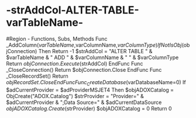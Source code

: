 # -strAddCol-ALTER-TABLE-varTableName-
#Region - Functions, Subs, Methods Func _AddColumn($varTableName,$varColumnName,$varColumnType)     If Not IsObj($objConnection) Then Return -1     $strAddCol = "ALTER TABLE " &amp; $varTableName &amp; " ADD " &amp; $varColumnName &amp; " " &amp; $varColumnType     Return $objConnection.Execute($strAddCol) EndFunc  Func _CloseConnection()      Return $objConnection.Close EndFunc  Func _CloseRecordSet()     Return $objRecordSet.Close EndFunc  Func _CreateDatabase($varDatabaseName=0)     If $adCurrentProvider = $adProviderMSJET4 Then         $objADOXCatalog = ObjCreate("ADOX.Catalog")         $strProvider = "Provider=" &amp; $adCurrentProvider &amp; ";Data Source=" &amp; $adCurrentDataSource         $objADOXCatalog.Create($strProvider)         $objADOXCatalog = 0         Return 0
